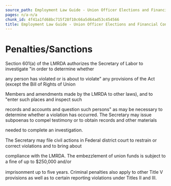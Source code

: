 ```yaml
---
source_path: Employment Law Guide - Union Officer Elections and Financial Controls.md
pages: n/a-n/a
chunk_id: 4f41a1fd68bc715f28f10c66a5d64ad53c454566
title: Employment Law Guide - Union Officer Elections and Financial Controls
---
```

# Penalties/Sanctions

Section 601(a) of the LMRDA authorizes the Secretary of Labor to investigate "in order to determine whether

any person has violated or is about to violate" any provisions of the Act (except the Bill of Rights of Union

Members and amendments made by the LMRDA to other laws), and to "enter such places and inspect such

records and accounts and question such persons" as may be necessary to determine whether a violation has occurred. The Secretary may issue subpoenas to compel testimony or to obtain records and other materials

needed to complete an investigation.

The Secretary may ﬁle civil actions in Federal district court to restrain or correct violations and to bring about

compliance with the LMRDA. The embezzlement of union funds is subject to a ﬁne of up to $250,000 and/or

imprisonment up to ﬁve years. Criminal penalties also apply to other Title V provisions as well as to certain reporting violations under Titles II and III.
